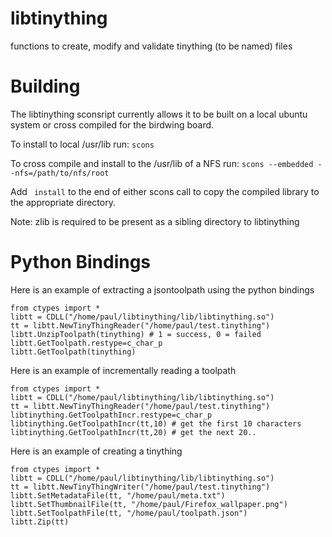 libtinything
============

functions to create, modify and validate tinything (to be named) files

Building
========

The libtinything sconsript currently allows it to be built on a local ubuntu system or cross compiled for the birdwing board.

To install to local /usr/lib run:
`scons `

To cross compile and install to the /usr/lib of a NFS run:
`scons --embedded --nfs=/path/to/nfs/root`

Add ` install` to the end of either scons call to copy the compiled library to the appropriate directory.

Note: zlib is required to be present as a sibling directory to libtinything

Python Bindings
===============

Here is an example of extracting a jsontoolpath using the python bindings

    from ctypes import *
    libtt = CDLL("/home/paul/libtinything/lib/libtinything.so")
    tt = libtt.NewTinyThingReader("/home/paul/test.tinything")
    libtt.UnzipToolpath(tinything) # 1 = success, 0 = failed
    libtt.GetToolpath.restype=c_char_p
    libtt.GetToolpath(tinything)


Here is an example of incrementally reading a toolpath

    from ctypes import *
    libtt = CDLL("/home/paul/libtinything/lib/libtinything.so")
    tt = libtt.NewTinyThingReader("/home/paul/test.tinything")   
    libtinything.GetToolpathIncr.restype=c_char_p
    libtinything.GetToolpathIncr(tt,10) # get the first 10 characters
    libtinything.GetToolpathIncr(tt,20) # get the next 20..

Here is an example of creating a tinything

    from ctypes import *
    libtt = CDLL("/home/paul/libtinything/lib/libtinything.so")
    tt = libtt.NewTinyThingWriter("/home/paul/test.tinything")
    libtt.SetMetadataFile(tt, "/home/paul/meta.txt")
    libtt.SetThumbnailFile(tt, "/home/paul/Firefox_wallpaper.png")
    libtt.SetToolpathFile(tt, "/home/paul/toolpath.json")
    libtt.Zip(tt)
